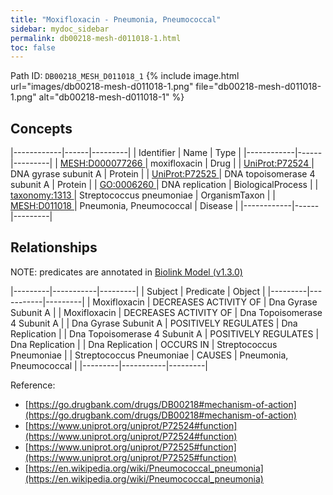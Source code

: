 ```yaml
---
title: "Moxifloxacin - Pneumonia, Pneumococcal"
sidebar: mydoc_sidebar
permalink: db00218-mesh-d011018-1.html
toc: false 
---
```



Path ID: `DB00218_MESH_D011018_1`
{% include image.html url="images/db00218-mesh-d011018-1.png" file="db00218-mesh-d011018-1.png" alt="db00218-mesh-d011018-1" %}

## Concepts

|------------|------|---------|
| Identifier | Name | Type    |
|------------|------|---------|
| <a href="https://identifiers.org/MESH:D000077266">MESH:D000077266 </a> | moxifloxacin | Drug |
| <a href="https://identifiers.org/UniProt:P72524">UniProt:P72524 </a> | DNA gyrase subunit A | Protein |
| <a href="https://identifiers.org/UniProt:P72525">UniProt:P72525 </a> | DNA topoisomerase 4 subunit A | Protein |
| <a href="https://identifiers.org/GO:0006260">GO:0006260 </a> | DNA replication | BiologicalProcess |
| <a href="https://identifiers.org/taxonomy:1313">taxonomy:1313 </a> | Streptococcus pneumoniae | OrganismTaxon |
| <a href="https://identifiers.org/MESH:D011018">MESH:D011018 </a> | Pneumonia, Pneumococcal | Disease |
|------------|------|---------|

## Relationships


NOTE: predicates are annotated in <a href="https://github.com/biolink/biolink-model/releases/tag/v1.3.0">Biolink Model (v1.3.0)</a>

|---------|-----------|---------|
| Subject | Predicate | Object  |
|---------|-----------|---------|
| Moxifloxacin | DECREASES ACTIVITY OF | Dna Gyrase Subunit A |
| Moxifloxacin | DECREASES ACTIVITY OF | Dna Topoisomerase 4 Subunit A |
| Dna Gyrase Subunit A | POSITIVELY REGULATES | Dna Replication |
| Dna Topoisomerase 4 Subunit A | POSITIVELY REGULATES | Dna Replication |
| Dna Replication | OCCURS IN | Streptococcus Pneumoniae |
| Streptococcus Pneumoniae | CAUSES | Pneumonia, Pneumococcal |
|---------|-----------|---------|

Reference: 
  - [https://go.drugbank.com/drugs/DB00218#mechanism-of-action](https://go.drugbank.com/drugs/DB00218#mechanism-of-action)
  - [https://www.uniprot.org/uniprot/P72524#function](https://www.uniprot.org/uniprot/P72524#function)
  - [https://www.uniprot.org/uniprot/P72525#function](https://www.uniprot.org/uniprot/P72525#function)
  - [https://en.wikipedia.org/wiki/Pneumococcal_pneumonia](https://en.wikipedia.org/wiki/Pneumococcal_pneumonia)

